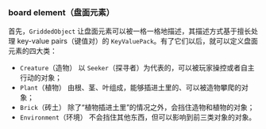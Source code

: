 
### board element（盘面元素）

首先，`GriddedObject` 让盘面元素可以被一格一格地描述，其描述方式基于擅长处理 key-value pairs（键值对）的 `KeyValuePack`。有了它们以后，就可以定义盘面元素的四大类：
- `Creature`（造物）
以 `Seeker`（探寻者）为代表的，可以被玩家操控或者自主行动的对象；
- `Plant`（植物）
由根、茎、叶组成，能够插进土里的、可以被造物攀爬的对象；
- `Brick`（砖土）
除了“植物插进土里”的情况之外，会挡住造物和植物的对象；
- `Environment`（环境）
不会挡住其他东西，但可以影响到前三类对象的对象。